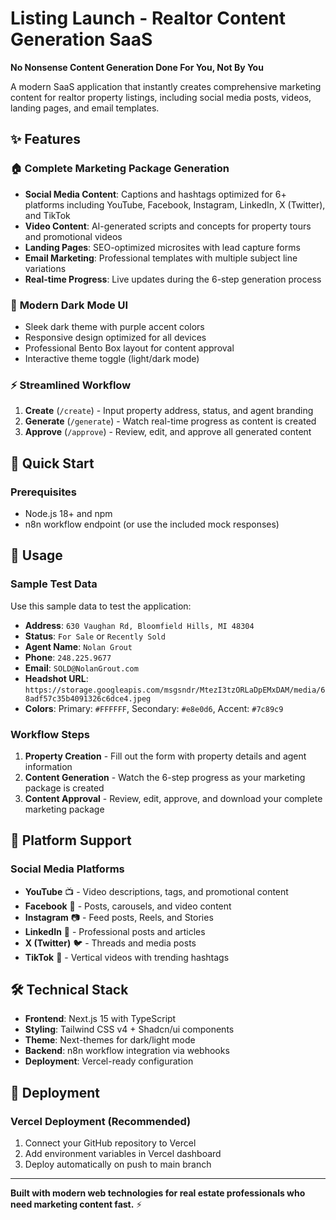 # Listing Launch - Realtor Content Generation SaaS

**No Nonsense Content Generation Done For You, Not By You**

A modern SaaS application that instantly creates comprehensive marketing content for realtor property listings, including social media posts, videos, landing pages, and email templates.

## ✨ Features

### 🏠 **Complete Marketing Package Generation**
- **Social Media Content**: Captions and hashtags optimized for 6+ platforms including YouTube, Facebook, Instagram, LinkedIn, X (Twitter), and TikTok
- **Video Content**: AI-generated scripts and concepts for property tours and promotional videos
- **Landing Pages**: SEO-optimized microsites with lead capture forms
- **Email Marketing**: Professional templates with multiple subject line variations
- **Real-time Progress**: Live updates during the 6-step generation process

### 🎨 **Modern Dark Mode UI**
- Sleek dark theme with purple accent colors
- Responsive design optimized for all devices
- Professional Bento Box layout for content approval
- Interactive theme toggle (light/dark mode)

### ⚡ **Streamlined Workflow**
1. **Create** (`/create`) - Input property address, status, and agent branding
2. **Generate** (`/generate`) - Watch real-time progress as content is created
3. **Approve** (`/approve`) - Review, edit, and approve all generated content

## 🚀 Quick Start

### Prerequisites
- Node.js 18+ and npm
- n8n workflow endpoint (or use the included mock responses)

## 📱 Usage

### Sample Test Data
Use this sample data to test the application:
- **Address**: `630 Vaughan Rd, Bloomfield Hills, MI 48304`
- **Status**: `For Sale` or `Recently Sold`
- **Agent Name**: `Nolan Grout`
- **Phone**: `248.225.9677`
- **Email**: `SOLD@NolanGrout.com`
- **Headshot URL**: `https://storage.googleapis.com/msgsndr/MtezI3tzORLaDpEMxDAM/media/68adf57c35b4091326c6dce4.jpeg`
- **Colors**: Primary: `#FFFFFF`, Secondary: `#e8e0d6`, Accent: `#7c89c9`

### Workflow Steps

1. **Property Creation** - Fill out the form with property details and agent information
2. **Content Generation** - Watch the 6-step progress as your marketing package is created
3. **Content Approval** - Review, edit, approve, and download your complete marketing package

## 🎯 Platform Support

### Social Media Platforms
- **YouTube** 📺 - Video descriptions, tags, and promotional content
- **Facebook** 📘 - Posts, carousels, and video content
- **Instagram** 📷 - Feed posts, Reels, and Stories
- **LinkedIn** 💼 - Professional posts and articles
- **X (Twitter)** 🐦 - Threads and media posts
- **TikTok** 🎵 - Vertical videos with trending hashtags


## 🛠️ Technical Stack
- **Frontend**: Next.js 15 with TypeScript
- **Styling**: Tailwind CSS v4 + Shadcn/ui components
- **Theme**: Next-themes for dark/light mode
- **Backend**: n8n workflow integration via webhooks
- **Deployment**: Vercel-ready configuration

## 🚀 Deployment

### Vercel Deployment (Recommended)
1. Connect your GitHub repository to Vercel
2. Add environment variables in Vercel dashboard
3. Deploy automatically on push to main branch

---

**Built with modern web technologies for real estate professionals who need marketing content fast.** ⚡
